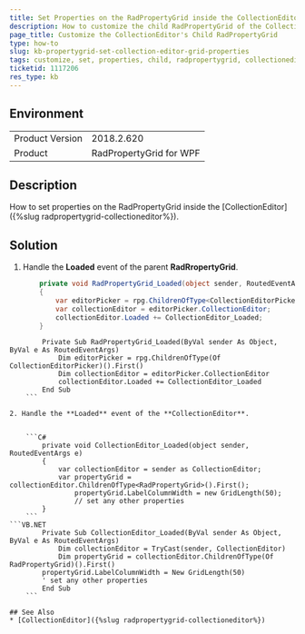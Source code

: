 ```yaml
---
title: Set Properties on the RadPropertyGrid inside the CollectionEditor
description: How to customize the child RadPropertyGrid of the CollectionEditor.
page_title: Customize the CollectionEditor's Child RadPropertyGrid
type: how-to
slug: kb-propertygrid-set-collection-editor-grid-properties
tags: customize, set, properties, child, radpropertygrid, collectioneditor
ticketid: 1117206
res_type: kb
---
```


## Environment
<table>
	<tr>
		<td>Product Version</td>
		<td>2018.2.620</td>
	</tr>
	<tr>
		<td>Product</td>
		<td>RadPropertyGrid for WPF</td>
	</tr>
</table>

## Description

How to set properties on the RadPropertyGrid inside the [CollectionEditor]({%slug radpropertygrid-collectioneditor%}).

## Solution

1. Handle the **Loaded** event of the parent **RadRropertyGrid**.

	
	```C#
		private void RadPropertyGrid_Loaded(object sender, RoutedEventArgs e)
		{
			var editorPicker = rpg.ChildrenOfType<CollectionEditorPicker>().First();
			var collectionEditor = editorPicker.CollectionEditor;
			collectionEditor.Loaded += CollectionEditor_Loaded;
		}
	```
```VB.NET
		Private Sub RadPropertyGrid_Loaded(ByVal sender As Object, ByVal e As RoutedEventArgs)
			Dim editorPicker = rpg.ChildrenOfType(Of CollectionEditorPicker)().First()
			Dim collectionEditor = editorPicker.CollectionEditor
			collectionEditor.Loaded += CollectionEditor_Loaded
		End Sub
	```
	
2. Handle the **Loaded** event of the **CollectionEditor**.

	
	```C#
		private void CollectionEditor_Loaded(object sender, RoutedEventArgs e)
		{
			var collectionEditor = sender as CollectionEditor;
			var propertyGrid = collectionEditor.ChildrenOfType<RadPropertyGrid>().First();
      			propertyGrid.LabelColumnWidth = new GridLength(50);
      			// set any other properties
		}
	```
```VB.NET
		Private Sub CollectionEditor_Loaded(ByVal sender As Object, ByVal e As RoutedEventArgs)
			Dim collectionEditor = TryCast(sender, CollectionEditor)
			Dim propertyGrid = collectionEditor.ChildrenOfType(Of RadPropertyGrid)().First()
	    propertyGrid.LabelColumnWidth = New GridLength(50)
	    ' set any other properties
		End Sub
	```
  
## See Also
* [CollectionEditor]({%slug radpropertygrid-collectioneditor%})
